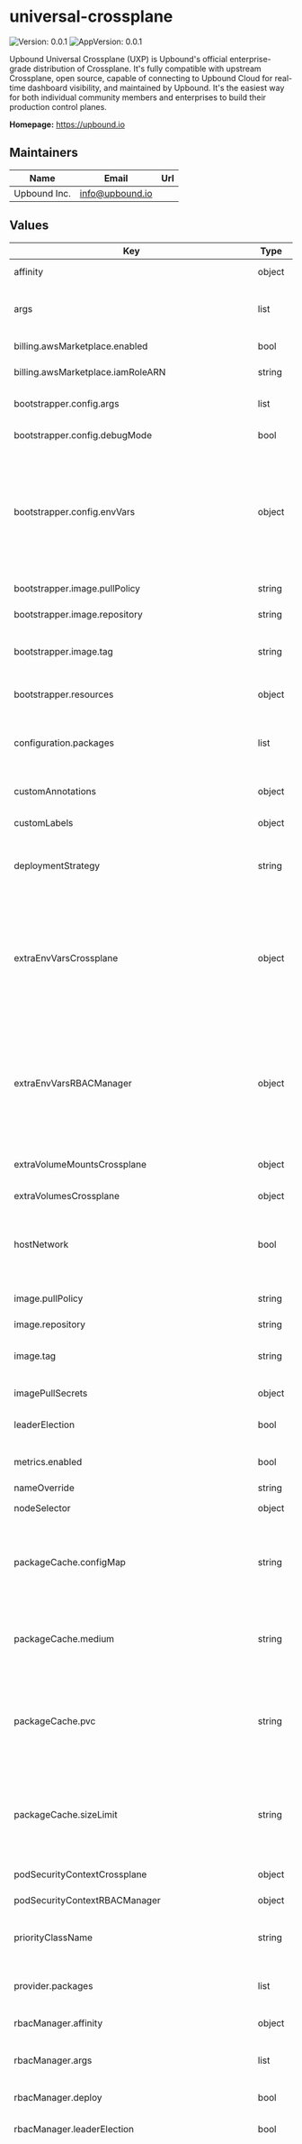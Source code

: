 # universal-crossplane

![Version: 0.0.1](https://img.shields.io/badge/Version-0.0.1-informational?style=flat-square) ![AppVersion: 0.0.1](https://img.shields.io/badge/AppVersion-0.0.1-informational?style=flat-square)

Upbound Universal Crossplane (UXP) is Upbound's official enterprise-grade
distribution of Crossplane. It's fully compatible with upstream Crossplane,
open source, capable of connecting to Upbound Cloud for real-time dashboard
visibility, and maintained by Upbound. It's the easiest way for both
individual community members and enterprises to build their production control
planes.

**Homepage:** <https://upbound.io>

## Maintainers

| Name | Email | Url |
| ---- | ------ | --- |
| Upbound Inc. | <info@upbound.io> |  |

## Values

| Key | Type | Default | Description |
|-----|------|---------|-------------|
| affinity | object | `{}` | Enable affinity for Crossplane pod. |
| args | list | `[]` | A list of additional args to be passed to Crossplane's container. |
| billing.awsMarketplace.enabled | bool | `false` | Enable AWS Marketplace billing. |
| billing.awsMarketplace.iamRoleARN | string | `"arn:aws:iam::<ACCOUNT_ID>:role/<ROLE_NAME>"` | AWS Marketplace billing IAM role ARN. |
| bootstrapper.config.args | list | `[]` | List of additional args for the bootstrapper deployment. |
| bootstrapper.config.debugMode | bool | `false` | Enable debug mode for bootstrapper. |
| bootstrapper.config.envVars | object | `{}` | List of additional environment variables for the bootstrapper deployment. EXAMPLE envVars:   sample.key: value1   ANOTHER.KEY: value2 RESULT   - name: sample_key     value: "value1"   - name: ANOTHER_KEY     value: "value2" |
| bootstrapper.image.pullPolicy | string | `"IfNotPresent"` | Bootstrapper image pull policy. |
| bootstrapper.image.repository | string | `"xpkg.upbound.io/upbound/uxp-bootstrapper"` | Bootstrapper image repository. |
| bootstrapper.image.tag | string | `""` | Bootstrapper image tag: if not set, appVersion field from Chart.yaml is used. |
| bootstrapper.resources | object | `{}` | Resources configuration for bootstrapper. |
| configuration.packages | list | `[]` | The list of Configuration packages to install together with Crossplane. |
| customAnnotations | object | `{}` | Custom annotations to add to the Crossplane deployment and pod. |
| customLabels | object | `{}` | Custom labels to add into metadata. |
| deploymentStrategy | string | `"RollingUpdate"` | The deployment strategy for the Crossplane and RBAC Manager (if enabled) pods. |
| extraEnvVarsCrossplane | object | `{}` | List of extra environment variables to set in the Crossplane deployment. Any `.` in variable names will be replaced with `_` (example: `SAMPLE.KEY=value1` becomes `SAMPLE_KEY=value1`). |
| extraEnvVarsRBACManager | object | `{}` | List of extra environment variables to set in the Crossplane rbac manager deployment. Any `.` in variable names will be replaced with `_` (example: `SAMPLE.KEY=value1` becomes `SAMPLE_KEY=value1`). |
| extraVolumeMountsCrossplane | object | `{}` | List of extra volumesMounts to add to Crossplane. |
| extraVolumesCrossplane | object | `{}` | List of extra Volumes to add to Crossplane. |
| hostNetwork | bool | `false` | Enable hostNetwork for Crossplane. Caution: setting it to true means Crossplane's Pod will have high privileges. |
| image.pullPolicy | string | `"IfNotPresent"` | Crossplane image pull policy used in all containers. |
| image.repository | string | `"upbound/crossplane"` | Crossplane image. |
| image.tag | string | `"v1.12.2-up.1"` | Crossplane image tag: if not set, appVersion field from Chart.yaml is used. |
| imagePullSecrets | object | `{}` | Names of image pull secrets to use. |
| leaderElection | bool | `true` | Enable leader election for Crossplane Managers pod. |
| metrics.enabled | bool | `false` | Expose Crossplane and RBAC Manager metrics endpoint. |
| nameOverride | string | `"crossplane"` |  |
| nodeSelector | object | `{}` | Enable nodeSelector for Crossplane pod. |
| packageCache.configMap | string | `""` | Name of the ConfigMap to be used as package cache. Providing a value will cause the default emptyDir volume not to be mounted. |
| packageCache.medium | string | `""` | Storage medium for package cache. `Memory` means volume will be backed by tmpfs, which can be useful for development. |
| packageCache.pvc | string | `""` | Name of the PersistentVolumeClaim to be used as the package cache. Providing a value will cause the default emptyDir volume to not be mounted. |
| packageCache.sizeLimit | string | `"20Mi"` | Size limit for package cache. If medium is `Memory` then maximum usage would be the minimum of this value the sum of all memory limits on containers in the Crossplane pod. |
| podSecurityContextCrossplane | object | `{}` | PodSecurityContext for Crossplane. |
| podSecurityContextRBACManager | object | `{}` | PodSecurityContext for RBAC Manager. |
| priorityClassName | string | `""` | Priority class name for Crossplane and RBAC Manager (if enabled) pods. |
| provider.packages | list | `[]` | The list of Provider packages to install together with Crossplane. |
| rbacManager.affinity | object | `{}` | Enable affinity for RBAC Managers pod. |
| rbacManager.args | list | `[]` | A list of additional args to be pased to the RBAC manager's container. |
| rbacManager.deploy | bool | `true` | Deploy RBAC Manager and its required roles. |
| rbacManager.leaderElection | bool | `true` | Enable leader election for RBAC Managers pod. |
| rbacManager.managementPolicy | string | `"All"` | The extent to which the RBAC manager will manage permissions:. - `All` indicates to manage all Crossplane controller and user roles. - `Basic` indicates to only manage Crossplane controller roles and the `crossplane-admin`, `crossplane-edit`, and `crossplane-view` user roles. |
| rbacManager.nodeSelector | object | `{}` | Enable nodeSelector for RBAC Managers pod. |
| rbacManager.replicas | int | `1` | The number of replicas to run for the RBAC Manager pods. |
| rbacManager.skipAggregatedClusterRoles | bool | `false` | Opt out of deploying aggregated ClusterRoles. |
| rbacManager.tolerations | list | `[]` | Enable tolerations for RBAC Managers pod. |
| registryCaBundleConfig.key | object | `{}` | Key to use from ConfigMap containing additional CA bundle for fetching from package registries. |
| registryCaBundleConfig.name | object | `{}` | Name of ConfigMap containing additional CA bundle for fetching from package registries. |
| replicas | int | `1` | The number of replicas to run for the Crossplane pods. |
| resourcesCrossplane.limits.cpu | string | `"100m"` | CPU resource limits for Crossplane. |
| resourcesCrossplane.limits.memory | string | `"512Mi"` | Memory resource limits for Crossplane. |
| resourcesCrossplane.requests.cpu | string | `"100m"` | CPU resource requests for Crossplane. |
| resourcesCrossplane.requests.memory | string | `"256Mi"` | Memory resource requests for Crossplane. |
| resourcesRBACManager.limits.cpu | string | `"100m"` | CPU resource limits for RBAC Manager. |
| resourcesRBACManager.limits.memory | string | `"512Mi"` | Memory resource limits for RBAC Manager. |
| resourcesRBACManager.requests.cpu | string | `"100m"` | CPU resource requests for RBAC Manager. |
| resourcesRBACManager.requests.memory | string | `"256Mi"` | Memory resource requests for RBAC Manager. |
| securityContextCrossplane.allowPrivilegeEscalation | bool | `false` | Allow privilege escalation for Crossplane. |
| securityContextCrossplane.readOnlyRootFilesystem | bool | `true` | ReadOnly root filesystem for Crossplane. |
| securityContextCrossplane.runAsGroup | int | `65532` | Run as group for Crossplane. |
| securityContextCrossplane.runAsUser | int | `65532` | Run as user for Crossplane. |
| securityContextRBACManager.allowPrivilegeEscalation | bool | `false` | Allow privilege escalation for RBAC Manager. |
| securityContextRBACManager.readOnlyRootFilesystem | bool | `true` | ReadOnly root filesystem for RBAC Manager. |
| securityContextRBACManager.runAsGroup | int | `65532` | Run as group for RBAC Manager. |
| securityContextRBACManager.runAsUser | int | `65532` | Run as user for RBAC Manager. |
| serviceAccount.customAnnotations | object | `{}` | Custom annotations to add to the serviceaccount of Crossplane. |
| tolerations | list | `[]` | Enable tolerations for Crossplane pod. |
| webhooks.enabled | bool | `true` | Enable webhook functionality for Crossplane as well as packages installed by Crossplane. |
| xfn.args | list | `[]` | List of additional args for the xfn container. |
| xfn.cache | object | `{"configMap":"","medium":"","pvc":"","sizeLimit":"1Gi"}` | Cache configuration for xfn. |
| xfn.enabled | bool | `false` | Enable alpha xfn sidecar container that runs Composition Functions. Note you also need to run Crossplane with --enable-composition-functions for it to call xfn. |
| xfn.extraEnvVars | object | `{}` | List of additional environment variables for the xfn container. |
| xfn.image | object | `{"pullPolicy":"IfNotPresent","repository":"upbound/xfn","tag":"v1.12.2-up.1"}` | Image for xfn: if tag is not set appVersion field from Chart.yaml is used. |
| xfn.resources | object | `{"limits":{"cpu":"2000m","memory":"2Gi"},"requests":{"cpu":"1000m","memory":"1Gi"}}` | Resources definition for xfn. |
| xfn.resources.limits.cpu | string | `"2000m"` | CPU resource limits for RBAC Manager. |
| xfn.resources.limits.memory | string | `"2Gi"` | Memory resource limits for RBAC Manager. |
| xfn.resources.requests.cpu | string | `"1000m"` | CPU resource requests for RBAC Manager. |
| xfn.resources.requests.memory | string | `"1Gi"` | Memory resource requests for RBAC Manager. |
| xfn.securityContext.allowPrivilegeEscalation | bool | `false` | Allow privilege escalation for xfn sidecar. |
| xfn.securityContext.capabilities | object | `{"add":["SETUID","SETGID"]}` | Capabilities configuration for xfn sidecar. These capabilities allow xfn sidecar to create better user namespaces. It drops them after creating a namespace. |
| xfn.securityContext.readOnlyRootFilesystem | bool | `true` | ReadOnly root filesystem for xfn sidecar. |
| xfn.securityContext.runAsGroup | int | `65532` | Run as group for xfn sidecar. |
| xfn.securityContext.runAsUser | int | `65532` | Run as user for xfn sidecar. |
| xfn.securityContext.seccompProfile | object | `{"type":"Unconfined"}` | Seccomp Profile for xfn. xfn needs the unshare syscall, which most RuntimeDefault seccomp profiles do not allow. |


